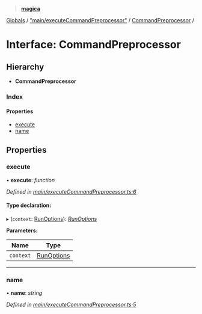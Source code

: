 > **[magica](../README.md)**

[Globals](../README.md) / ["main/executeCommandPreprocessor"](../modules/_main_executecommandpreprocessor_.md) / [CommandPreprocessor](_main_executecommandpreprocessor_.commandpreprocessor.md) /

# Interface: CommandPreprocessor

## Hierarchy

* **CommandPreprocessor**

### Index

#### Properties

* [execute](_main_executecommandpreprocessor_.commandpreprocessor.md#execute)
* [name](_main_executecommandpreprocessor_.commandpreprocessor.md#name)

## Properties

###  execute

• **execute**: *function*

*Defined in [main/executeCommandPreprocessor.ts:6](https://github.com/cancerberoSgx/magica/blob/94207d7/src/main/executeCommandPreprocessor.ts#L6)*

#### Type declaration:

▸ (`context`: [RunOptions](_types_.runoptions.md)): *[RunOptions](_types_.runoptions.md)*

**Parameters:**

Name | Type |
------ | ------ |
`context` | [RunOptions](_types_.runoptions.md) |

___

###  name

• **name**: *string*

*Defined in [main/executeCommandPreprocessor.ts:5](https://github.com/cancerberoSgx/magica/blob/94207d7/src/main/executeCommandPreprocessor.ts#L5)*